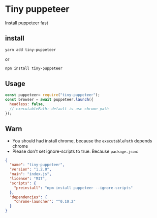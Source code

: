 # Tiny puppeteer

Install puppeteer fast

## install

```bash
yarn add tiny-puppeteer
```
or
```bash
npm install tiny-puppeteer
```

## Usage

```js
const puppeteer= require("tiny-puppeteer");
const browser = await puppeteer.launch({
  headless: false,
  // executablePath: default is use chrome path
});
```

## Warn 

- You should had install chrome, because the `executablePath` depends chrome 
- Please don't set ignore-scripts to true. Because `package.json`:

```json
{
  "name": "tiny-puppeteer",
  "version": "1.2.0",
  "main": "index.js",
  "license": "MIT",
  "scripts": {
    "preinstall": "npm install puppeteer --ignore-scripts"
  },
  "dependencies": {
    "chrome-launcher": "^0.10.2"
  }
}

```